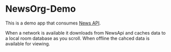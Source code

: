 # NewsOrg-Demo
This is a demo app that consumes [News API](https://newsapi.org/).

When a network is available it downloads from NewsApi and caches data to a local room database as you scroll.
When offline the cahced data is available for viewing.
